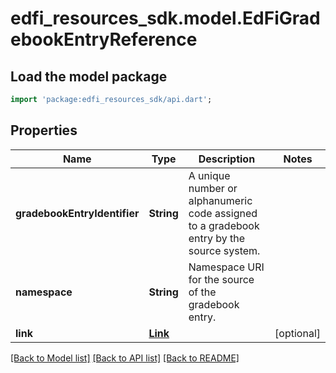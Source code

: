 # edfi_resources_sdk.model.EdFiGradebookEntryReference

## Load the model package
```dart
import 'package:edfi_resources_sdk/api.dart';
```

## Properties
Name | Type | Description | Notes
------------ | ------------- | ------------- | -------------
**gradebookEntryIdentifier** | **String** | A unique number or alphanumeric code assigned to a gradebook entry by the source system. | 
**namespace** | **String** | Namespace URI for the source of the gradebook entry. | 
**link** | [**Link**](Link.md) |  | [optional] 

[[Back to Model list]](../README.md#documentation-for-models) [[Back to API list]](../README.md#documentation-for-api-endpoints) [[Back to README]](../README.md)


